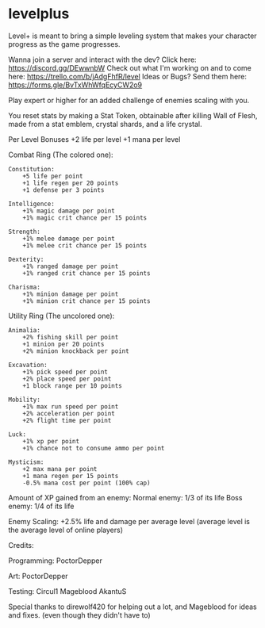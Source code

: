 # levelplus

Level+ is meant to bring a simple leveling system that makes your character progress as the game progresses.

Wanna join a server and interact with the dev? Click here: https://discord.gg/DEwwnbW
Check out what I'm working on and to come here: https://trello.com/b/jAdgFhfR/level
Ideas or Bugs? Send them here: https://forms.gle/BvTxWhWfqEcyCW2o9

Play expert or higher for an added challenge of enemies scaling with you.

You reset stats by making a Stat Token, obtainable after killing Wall of Flesh, made from a stat emblem, crystal shards, and a life crystal.

Per Level Bonuses
	+2 life per level
	+1 mana per level

Combat Ring (The colored one):

	Constitution:
		+5 life per point
		+1 life regen per 20 points
		+1 defense per 3 points

	Intelligence:
		+1% magic damage per point
		+1% magic crit chance per 15 points

	Strength:
		+1% melee damage per point
		+1% melee crit chance per 15 points

	Dexterity:
		+1% ranged damage per point
		+1% ranged crit chance per 15 points

	Charisma:
		+1% minion damage per point
		+1% minion crit chance per 15 points
	
Utility Ring (The uncolored one):

	Animalia:
		+2% fishing skill per point
		+1 minion per 20 points
		+2% minion knockback per point

	Excavation:
		+1% pick speed per point
		+2% place speed per point
		+1 block range per 10 points

	Mobility:
		+1% max run speed per point
		+2% acceleration per point
		+2% flight time per point

	Luck:
		+1% xp per point
		+1% chance not to consume ammo per point

	Mysticism:
		+2 max mana per point
		+1 mana regen per 15 points
		-0.5% mana cost per point (100% cap)

Amount of XP gained from an enemy:
Normal enemy: 1/3 of its life
Boss enemy: 1/4 of its life

Enemy Scaling:
+2.5% life and damage per average level (average level is the average level of online players)


Credits:

Programming:
	PoctorDepper

Art:
	PoctorDepper

Testing:
	Circul1
	Mageblood
	AkantuS

Special thanks to direwolf420 for helping out a lot, and Mageblood for ideas and fixes. (even though they didn't have to)
